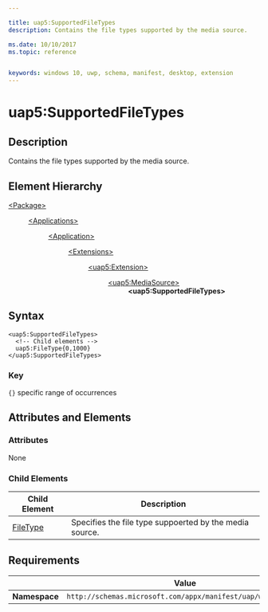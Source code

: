 ```yaml
---

title: uap5:SupportedFileTypes
description: Contains the file types supported by the media source.

ms.date: 10/10/2017
ms.topic: reference


keywords: windows 10, uwp, schema, manifest, desktop, extension 
---
```


# uap5:SupportedFileTypes

## Description
Contains the file types supported by the media source.

## Element Hierarchy
<dl>
<dt><a href="element-package.md">&lt;Package&gt;</a></dt>
<dd>
<dl>
<dt><a href="element-applications.md">&lt;Applications&gt;</a></dt>
<dd>
<dl>
<dt><a href="element-application.md">&lt;Application&gt;</a></dt>
<dd>
<dl>
<dt><a href="element-1-extensions.md">&lt;Extensions&gt;</a></dt>
<dd>
<dl>
<dt><a href="element-uap5-extension.md">&lt;uap5:Extension&gt;</a></dt>
<dd>
<dl>
<dt><a href="element-uap5-mediasource.md">&lt;uap5:MediaSource&gt;</a></dt>
<dd><b>&lt;uap5:SupportedFileTypes&gt;</b></dd>
</dl>
</dd>
</dl>
</dd>
</dl>
</dd>
</dl>
</dd>
</dl>
</dd>
</dl>

## Syntax
```syntax
<uap5:SupportedFileTypes>   
  <!-- Child elements -->
  uap5:FileType{0,1000}
</uap5:SupportedFileTypes>
```

### Key
`{}` specific range of occurrences

## Attributes and Elements

### Attributes
None

### Child Elements

| Child Element | Description |
|---------------|-------------|
| [FileType](element-uap5-filetype.md) | Specifies the file type suppoerted by the media source. |


## Requirements

|               | Value                                                       |
|---------------|-------------------------------------------------------------|
| **Namespace** | `http://schemas.microsoft.com/appx/manifest/uap/windows10/5` |

